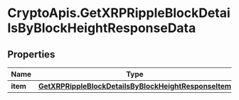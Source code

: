 # CryptoApis.GetXRPRippleBlockDetailsByBlockHeightResponseData

## Properties

Name | Type | Description | Notes
------------ | ------------- | ------------- | -------------
**item** | [**GetXRPRippleBlockDetailsByBlockHeightResponseItem**](GetXRPRippleBlockDetailsByBlockHeightResponseItem.md) |  | 



